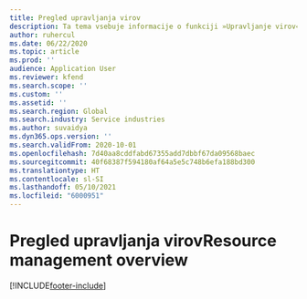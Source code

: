```yaml
---
title: Pregled upravljanja virov
description: Ta tema vsebuje informacije o funkciji »Upravljanje virov« v storitvi Dynamics 365 Project Operations.
author: ruhercul
ms.date: 06/22/2020
ms.topic: article
ms.prod: ''
audience: Application User
ms.reviewer: kfend
ms.search.scope: ''
ms.custom: ''
ms.assetid: ''
ms.search.region: Global
ms.search.industry: Service industries
ms.author: suvaidya
ms.dyn365.ops.version: ''
ms.search.validFrom: 2020-10-01
ms.openlocfilehash: 7d40aa8cddfabd67355add7dbbf67da09568baec
ms.sourcegitcommit: 40f68387f594180af64a5e5c748b6efa188bd300
ms.translationtype: HT
ms.contentlocale: sl-SI
ms.lasthandoff: 05/10/2021
ms.locfileid: "6000951"
---
```

# <a name="resource-management-overview"></a><span data-ttu-id="bbf76-103">Pregled upravljanja virov</span><span class="sxs-lookup"><span data-stu-id="bbf76-103">Resource management overview</span></span>


[!INCLUDE[footer-include](../includes/footer-banner.md)]
